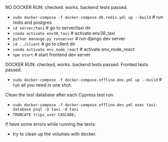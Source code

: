 NO DOCKER RUN: checked. works. backend tests passed.
  - `sudo docker-compose -f docker-compose.db.redis.yml up --build`   # run redis and postgres
  - `cd server/taxi`                                                  # go to server/taxi dir
  - `conda activate env38_taxi`                                       # activate env38_taxi
  - `python manange.py runserver`                                     # run django dev server
  - `cd ../client`                                                    # go to client dir
  - `conda activate env_node_react`                                   # activate env_node_react
  - `npm start`                                                       # start frontend dev server



DOCKER RUN: checked, works. backend tests passed. Fronted tests passed.
  - `sudo docker-compose -f docker-compose.offline.dev.yml up --build` # run all you need in one shot.


Clean the test database after each Cypress test run:
- `sudo docker-compose -f docker-compose.offline.dev.yml exec taxi-database psql -U taxi -d taxi`
- `TRUNCATE trips_user CASCADE;`


If have some errors while running the tests:
 - try to clean up the volumes with docker.
